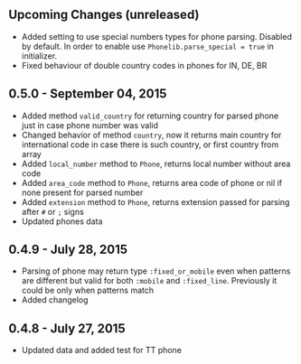 ## Upcoming Changes (unreleased)
- Added setting to use special numbers types for phone parsing. Disabled by default. In order to enable use ```Phonelib.parse_special = true``` in initializer.
- Fixed behaviour of double country codes in phones for IN, DE, BR

## 0.5.0 - September 04, 2015
- Added method ```valid_country``` for returning country for parsed phone just in case phone number was valid
- Changed behavior of method ```country```, now it returns main country for international code in case there is such country, or first country from array
- Added ```local_number``` method to ```Phone```, returns local number without area code
- Added ```area_code``` method to ```Phone```, returns area code of phone or nil if none present for parsed number
- Added ```extension``` method to ```Phone```, returns extension passed for parsing after ```#``` or ```;``` signs
- Updated phones data

## 0.4.9 - July 28, 2015

- Parsing of phone may return type ```:fixed_or_mobile``` even when patterns are different but valid for both ```:mobile``` and ```:fixed_line```. Previously it could be only when patterns match
- Added changelog

## 0.4.8 - July 27, 2015

- Updated data and added test for TT phone
